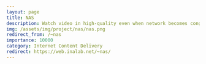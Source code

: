 ```yaml
---
layout: page
title: NAS
description: Watch video in high-quality even when network becomes congested.
img: /assets/img/project/nas/nas.png
redirect_from: /~nas
importance: 10000
category: Internet Content Delivery
redirect: https://web.inalab.net/~nas/
---
```

<script>
    location.replace('https://web.inalab.net/~nas/')
</script>